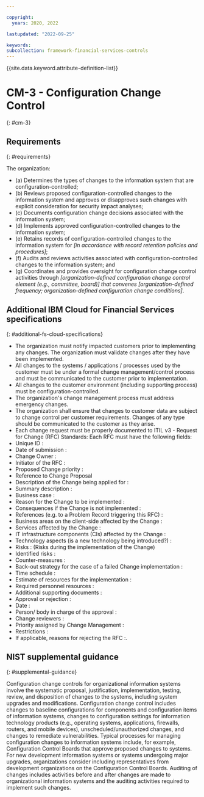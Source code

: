 ```yaml
---

copyright:
  years: 2020, 2022

lastupdated: "2022-09-25"

keywords: 
subcollection: framework-financial-services-controls
---
```


{{site.data.keyword.attribute-definition-list}}

         
# CM-3 - Configuration Change Control
{: #cm-3}

## Requirements
{: #requirements}

The organization:

- (a) Determines the types of changes to the information system that are configuration-controlled;
- (b) Reviews proposed configuration-controlled changes to the information system and approves or disapproves such changes with explicit consideration for security impact analyses;
- (c) Documents configuration change decisions associated with the information system;
- (d) Implements approved configuration-controlled changes to the information system;
- (e) Retains records of configuration-controlled changes to the information system for _[in accordance with record retention policies and procedures]_;
- (f) Audits and reviews activities associated with configuration-controlled changes to the information system; and
- (g) Coordinates and provides oversight for configuration change control activities through _[organization-defined configuration change control element (e.g., committee, board)] that convenes [organization-defined frequency; organization-defined configuration change conditions]_.

## Additional IBM Cloud for Financial Services specifications
{: #additional-fs-cloud-specifications}

- The organization must notify impacted customers prior to implementing any changes.  The organization must validate changes after they have been implemented.
- All changes to the systems / applications / processes used by the customer must be under a formal change management/control process and must be communicated to the customer prior to implementation. 
- All changes to the customer environment (including supporting process) must be configuration-controlled.
- The organization&#39;s change management process must address emergency changes.
- The organization shall ensure that changes to customer data are subject to change control per customer requirements.  Changes of any type should be communicated to the customer as they arise.
- Each change request must be properly documented to  ITIL v3 - Request for Change (RFC) Standards:  Each RFC must have the following fields: 
- Unique ID :
- Date of submission :
- Change Owner :
- Initiator of the RFC :
- Proposed Change priority :
- Reference to Change Proposal
- Description of the Change being applied for :
- Summary description :
- Business case :
- Reason for the Change to be implemented :
- Consequences if the Change is not implemented :
- References (e.g. to a Problem Record triggering this RFC) :
- Business areas on the client-side affected by the Change :
- Services affected by the Change :
- IT infrastructure components (CIs) affected by the Change :
- Technology aspects (is a new technology being introduced?) :
- Risks : (Risks during the implementation of the Change)
- Identified risks :
- Counter-measures :
- Back-out strategy for the case of a failed Change implementation :
- Time schedule :
- Estimate of resources for the implementation :
- Required personnel resources :
- Additional supporting documents :
- Approval or rejection :
- Date :
- Person/ body in charge of the approval :
- Change reviewers :
- Priority assigned by Change Management :
- Restrictions :
- If applicable, reasons for rejecting the RFC :.

## NIST supplemental guidance
{: #supplemental-guidance}

Configuration change controls for organizational information systems involve the systematic proposal, justification, implementation, testing, review, and disposition of changes to the systems, including system upgrades and modifications. Configuration change control includes changes to baseline configurations for components and configuration items of information systems, changes to configuration settings for information technology products (e.g., operating systems, applications, firewalls, routers, and mobile devices), unscheduled/unauthorized changes, and changes to remediate vulnerabilities. Typical processes for managing configuration changes to information systems include, for example, Configuration Control Boards that approve proposed changes to systems. For new development information systems or systems undergoing major upgrades, organizations consider including representatives from development organizations on the Configuration Control Boards. Auditing of changes includes activities before and after changes are made to organizational information systems and the auditing activities required to implement such changes.



